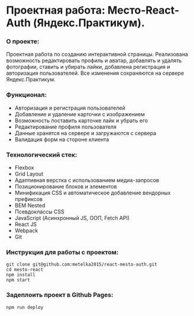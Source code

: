 # Проектная работа: Место-React-Auth (Яндекс.Практикум).
### О проекте:
Проектная работа по созданию интерактивной страницы. Реализована возможность редактировать профиль и аватар, добавлять и удалять фотографии, ставить и убирать лайки, добавлена регистрация и авторизация пользователей. Все изменения сохраняются на сервере Яндекс.Практикум.

### Функционал:
* Авторизация и регистрация пользователей
* Добавление и удаление карточки с изображением
* Возможность поставить карточке лайк и убрать его
* Редактирование профиля пользователя
* Данные хранятся на сервере и загружаются с сервера
* Валидация форм на стороне клиента

### Технологический стек:
* Flexbox
* Grid Layout
* Адаптивная верстка с использованием медиа-запросов
* Позиционирование блоков и элементов
* Минификация CSS и автоматическое добавление вендорных префиксов
* BEM Nested
* Псевдоклассы CSS
* JavaScript (Асинхронный JS, ООП, Fetch API)
* React JS
* Webpack
* Git

### Инструкция для работы с проектом:
```
git clone git@github.com:metelka2015/react-mesto-auth.git
cd mesto-react
npm install
npm start
```
### Задеплоить проект в Github Pages:
```
npm run deploy
```
